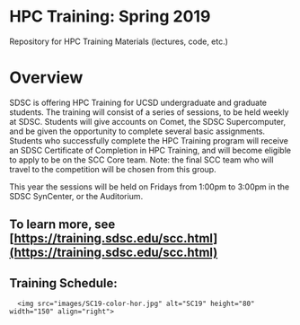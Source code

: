 #  HPC Training:  Spring 2019
Repository for HPC Training Materials (lectures, code, etc.)

# Overview
SDSC is offering HPC Training for UCSD undergraduate and graduate students. The training will consist of a series of sessions, to be held weekly at SDSC. Students will give accounts on Comet, the SDSC Supercomputer, and be given the opportunity to complete several basic assignments. Students who successfully complete the HPC Training program will receive an SDSC Certificate of Completion in HPC Training, and will become eligible to apply to be on the SCC Core team. Note: the final SCC team who will travel to the competition will be chosen from this group.

This year the sessions will be held on Fridays from 1:00pm to 3:00pm in the SDSC SynCenter, or the Auditorium.


## To learn more, see [https://training.sdsc.edu/scc.html](https://training.sdsc.edu/scc.html)


## Training Schedule:
      <img src="images/SC19-color-hor.jpg" alt="SC19" height="80" width="150" align="right">
